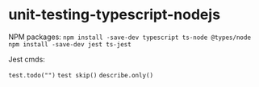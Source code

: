 # unit-testing-typescript-nodejs
NPM packages:
`npm install -save-dev typescript ts-node @types/node`
`npm install -save-dev jest ts-jest`

Jest cmds:

`test.todo("")`
`test skip()`
`describe.only()`